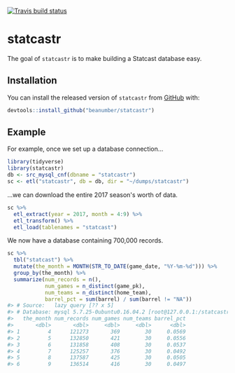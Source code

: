 
[![Travis build status](https://travis-ci.org/beanumber/statcastr.svg?branch=master)](https://travis-ci.org/beanumber/statcastr)

<!-- README.md is generated from README.Rmd. Please edit that file -->
statcastr
=========

The goal of `statcastr` is to make building a Statcast database easy.

Installation
------------

You can install the released version of `statcastr` from [GitHub](https://www.github.com/beanumber/statcastr) with:

``` r
devtools::install_github("beanumber/statcastr")
```

Example
-------

For example, once we set up a database connection...

``` r
library(tidyverse)
library(statcastr)
db <- src_mysql_cnf(dbname = "statcastr")
sc <- etl("statcastr", db = db, dir = "~/dumps/statcastr")
```

...we can download the entire 2017 season's worth of data.

``` r
sc %>%
  etl_extract(year = 2017, month = 4:9) %>%
  etl_transform() %>%
  etl_load(tablenames = "statcast")
```

We now have a database containing 700,000 records.

``` r
sc %>%
  tbl("statcast") %>%
  mutate(the_month = MONTH(STR_TO_DATE(game_date, "%Y-%m-%d"))) %>%
  group_by(the_month) %>%
  summarize(num_records = n(), 
            num_games = n_distinct(game_pk),
            num_teams = n_distinct(home_team), 
            barrel_pct = sum(barrel) / sum(barrel != "NA"))
#> # Source:   lazy query [?? x 5]
#> # Database: mysql 5.7.25-0ubuntu0.16.04.2 [root@127.0.0.1:/statcastr]
#>   the_month num_records num_games num_teams barrel_pct
#>       <dbl>       <dbl>     <dbl>     <dbl>      <dbl>
#> 1         4      121273       369        30     0.0569
#> 2         5      132850       421        30     0.0556
#> 3         6      131858       408        30     0.0537
#> 4         7      125257       376        30     0.0492
#> 5         8      137587       425        30     0.0505
#> 6         9      136514       416        30     0.0497
```
